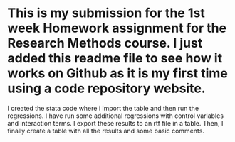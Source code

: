 # This is my submission for the 1st week Homework assignment for the Research Methods course. I just added this readme file to see how it works on Github as it is my first time using a code repository website.
I created the stata code where i import the table and then run the regressions. I have run some additional regressions with control variables and interaction terms. I export these results to an rtf file in a table. Then, I finally create a table with all the results and some basic comments.
